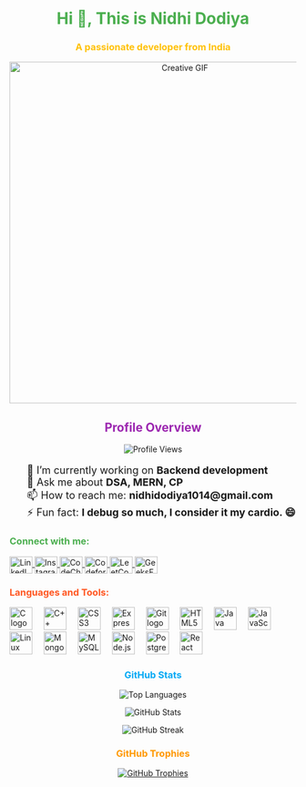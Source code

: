 <h1 align="center" style="color: #4CAF50;">Hi 👋, This is Nidhi Dodiya</h1>
<h3 align="center" style="color: #FFC107;">A passionate developer from India</h3>

<div align="center">
  <img src="https://cdnb.artstation.com/p/assets/images/images/028/991/999/original/anna-havrylyukh-.gif?1596125112" width="600" alt="Creative GIF">
</div>

<h2 align="center" style="color: #9C27B0;">Profile Overview</h2>
<p align="center"> 
  <img src="https://komarev.com/ghpvc/?username=nidhidodiya1014&label=Profile%20views&color=0e75b6&style=flat" alt="Profile Views" />
</p>

<ul style="list-style-type: none; font-size: 18px;">
  <li>🔭 I’m currently working on <b>Backend development</b></li>
  <li>💬 Ask me about <b>DSA, MERN, CP</b></li>
  <li>📫 How to reach me: <b>nidhidodiya1014@gmail.com</b></li>
  <li>⚡ Fun fact: <b>I debug so much, I consider it my cardio. 😄</b></li>
</ul>

<h3 align="left" style="color: #4CAF50;">Connect with me:</h3>
<p align="left">
  <a href="https://linkedin.com/in/nidhi-dodiya-30bbab303" target="_blank">
    <img align="center" src="https://raw.githubusercontent.com/rahuldkjain/github-profile-readme-generator/master/src/images/icons/Social/linked-in-alt.svg" alt="LinkedIn" height="30" width="40" />
  </a>
  <a href="https://instagram.com/nidhidodiya05" target="_blank">
    <img align="center" src="https://raw.githubusercontent.com/rahuldkjain/github-profile-readme-generator/master/src/images/icons/Social/instagram.svg" alt="Instagram" height="30" width="40" />
  </a>
  <a href="https://www.codechef.com/users/nidhidodiya174" target="_blank">
    <img align="center" src="https://cdn.jsdelivr.net/npm/simple-icons@3.1.0/icons/codechef.svg" alt="CodeChef" height="30" width="40" />
  </a>
  <a href="https://codeforces.com/profile/ndd.1014" target="_blank">
    <img align="center" src="https://raw.githubusercontent.com/rahuldkjain/github-profile-readme-generator/master/src/images/icons/Social/codeforces.svg" alt="Codeforces" height="30" width="40" />
  </a>
  <a href="https://www.leetcode.com/ndd_1205" target="_blank">
    <img align="center" src="https://raw.githubusercontent.com/rahuldkjain/github-profile-readme-generator/master/src/images/icons/Social/leet-code.svg" alt="LeetCode" height="30" width="40" />
  </a>
  <a href="https://auth.geeksforgeeks.org/user/nidhidodiya" target="_blank">
    <img align="center" src="https://raw.githubusercontent.com/rahuldkjain/github-profile-readme-generator/master/src/images/icons/Social/geeks-for-geeks.svg" alt="GeeksForGeeks" height="30" width="40" />
  </a>
</p>

<h3 align="left" style="color: #FF5722;">Languages and Tools:</h3>
<div align="left" style="margin-bottom: 20px;">
  <img src="https://cdn.jsdelivr.net/gh/devicons/devicon/icons/c/c-original.svg" height="40" alt="C logo" />
  <img width="12" />
  <img src="https://cdn.jsdelivr.net/gh/devicons/devicon/icons/cplusplus/cplusplus-original.svg" height="40" alt="C++ logo" />
  <img width="12" />
  <img src="https://cdn.jsdelivr.net/gh/devicons/devicon/icons/css3/css3-original-wordmark.svg" height="40" alt="CSS3 logo" />
  <img width="12" />
  <img src="https://cdn.jsdelivr.net/gh/devicons/devicon/icons/express/express-original-wordmark.svg" height="40" alt="Express logo" />
  <img width="12" />
  <img src="https://cdn.jsdelivr.net/gh/devicons/devicon/icons/git/git-original.svg" height="40" alt="Git logo" />
  <img width="12" />
  <img src="https://cdn.jsdelivr.net/gh/devicons/devicon/icons/html5/html5-original-wordmark.svg" height="40" alt="HTML5 logo" />
  <img width="12" />
  <img src="https://cdn.jsdelivr.net/gh/devicons/devicon/icons/java/java-original.svg" height="40" alt="Java logo" />
  <img width="12" />
  <img src="https://cdn.jsdelivr.net/gh/devicons/devicon/icons/javascript/javascript-original.svg" height="40" alt="JavaScript logo" />
  <img width="12" />
  <img src="https://cdn.jsdelivr.net/gh/devicons/devicon/icons/linux/linux-original.svg" height="40" alt="Linux logo" />
  <img width="12" />
  <img src="https://cdn.jsdelivr.net/gh/devicons/devicon/icons/mongodb/mongodb-original-wordmark.svg" height="40" alt="MongoDB logo" />
  <img width="12" />
  <img src="https://cdn.jsdelivr.net/gh/devicons/devicon/icons/mysql/mysql-original-wordmark.svg" height="40" alt="MySQL logo" />
  <img width="12" />
  <img src="https://cdn.jsdelivr.net/gh/devicons/devicon/icons/nodejs/nodejs-original-wordmark.svg" height="40" alt="Node.js logo" />
  <img width="12" />
  <img src="https://cdn.jsdelivr.net/gh/devicons/devicon/icons/postgresql/postgresql-original-wordmark.svg" height="40" alt="PostgreSQL logo" />
  <img width="12" />
  <img src="https://cdn.jsdelivr.net/gh/devicons/devicon/icons/react/react-original-wordmark.svg" height="40" alt="React logo" />
</div>

<h3 align="center" style="color: #03A9F4;">GitHub Stats</h3>
<div align="center" style="margin-bottom: 20px;">
  <p>
    <img src="https://github-readme-stats.vercel.app/api/top-langs?username=nidhidodiya1014&show_icons=true&locale=en&layout=compact" alt="Top Languages" />
  </p>
  <p>
    <img src="https://github-readme-stats.vercel.app/api?username=nidhidodiya1014&show_icons=true&locale=en" alt="GitHub Stats" />
  </p>
  <p>
    <img src="https://github-readme-streak-stats.herokuapp.com/?user=nidhidodiya1014" alt="GitHub Streak" />
  </p>
</div>

<h3 align="center" style="color: #FF9800;">GitHub Trophies</h3>
<div align="center">
  <p> 
    <a href="https://github.com/ryo-ma/github-profile-trophy">
      <img src="https://github-profile-trophy.vercel.app/?username=nidhidodiya1014" alt="GitHub Trophies" />
    </a>
  </p>
</div>
